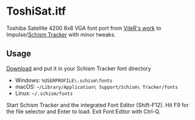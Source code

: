 # ToshiSat.itf
Toshiba Satellite 4200 8x8 VGA font port from [VileR's work](https://int10h.org/oldschool-pc-fonts/fontlist/?2#toshiba)
to Impulse/[Schism Tracker](https://schismtracker.org/) with minor tweaks.

## Usage
[Download](ToshiSat.itf) and put it in your Schism Tracker font directory
- Windows: `%USERPROFILE\.schism\fonts`
- macOS: `~/Library/Application\ Support/Schism\ Tracker/fonts`
- Linux: `~/.schism/fonts`

Start Schism Tracker and the integrated Font Editor (Shift-F12). Hit F9 for the file selector and Enter to load. Exit Font Editor with Ctrl-Q.
